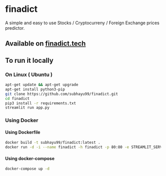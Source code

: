 # finadict

A simple and easy to use Stocks / Cryptocurreny / Foreign Exchange prices predictor.

## Available on [finadict.tech](finadict.tech)

## To run it locally

### On Linux ( Ubuntu )

```bash
apt-get update && apt-get upgrade
apt-get install python3-pip
git clone https://github.com/subhayu99/finadict.git
cd finadict
pip3 install -r requirements.txt
streamlit run app.py
```
### Using Docker

#### Using Dockerfile

```bash
docker build -t subhayu99/finadict:latest .
docker run -d -i --name finadict -h finadict -p 80:80 -e STREAMLIT_SERVER_PORT=80 subhayu99/finadict:latest
```

#### Using docker-compose

```bash
docker-compose up -d
```

